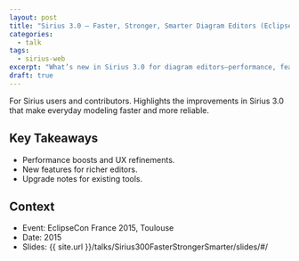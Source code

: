```yaml
---
layout: post
title: "Sirius 3.0 — Faster, Stronger, Smarter Diagram Editors (EclipseCon France 2015)"
categories:
  - talk
tags:
  - sirius-web
excerpt: "What’s new in Sirius 3.0 for diagram editors—performance, features, and developer productivity."
draft: true
---
```


For Sirius users and contributors. Highlights the improvements in Sirius 3.0 that make everyday modeling faster and more reliable.

## Key Takeaways
- Performance boosts and UX refinements.
- New features for richer editors.
- Upgrade notes for existing tools.

## Context
- Event: EclipseCon France 2015, Toulouse
- Date: 2015
- Slides: {{ site.url }}/talks/Sirius300FasterStrongerSmarter/slides/#/

